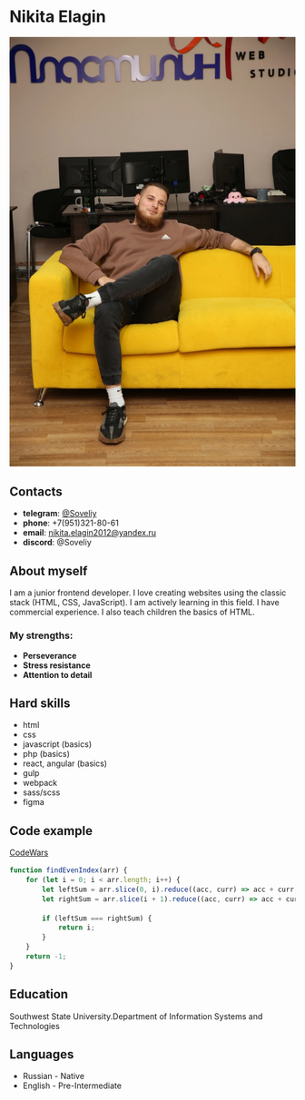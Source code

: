 # Nikita Elagin

![Image](photo.jpg)

## Contacts 

* **telegram**: [@Soveliy](https://t.me/Soveliy)
* **phone**: +7(951)321-80-61
* **email**: nikita.elagin2012@yandex.ru
* **discord**: @Soveliy

## About myself

I am a junior frontend developer. I love creating websites using the classic stack (HTML, CSS, JavaScript). I am actively learning in this field. I have commercial experience. I also teach children the basics of HTML.

### My strengths:

* **Perseverance**
* **Stress resistance**
* **Attention to detail**

## Hard skills

* html
* css
* javascript (basics)
* php (basics)
* react, angular (basics)
* gulp
* webpack
* sass/scss
* figma

## Code example

[CodeWars](https://www.codewars.com/kata/5679aa472b8f57fb8c000047)

```javascript
function findEvenIndex(arr) {
    for (let i = 0; i < arr.length; i++) {
        let leftSum = arr.slice(0, i).reduce((acc, curr) => acc + curr, 0);
        let rightSum = arr.slice(i + 1).reduce((acc, curr) => acc + curr, 0);
        
        if (leftSum === rightSum) {
            return i;
        }
    }
    return -1;
}
```

## Education 

Southwest State University.Department of Information Systems and Technologies

## Languages

* Russian - Native
* English - Pre-Intermediate